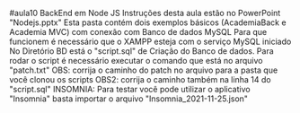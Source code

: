 #aula10
BackEnd em Node JS
Instruções desta aula estão no PowerPoint "Nodejs.pptx"
Esta pasta contém dois exemplos básicos (AcademiaBack e Academia MVC) com conexão com Banco de dados MySQL
Para que funcionem é necessário que o XAMPP esteja com o serviço MySQL iniciado
No Diretório BD está o "script.sql" de Criação do Banco de dados.
Para rodar o script é necessário executar o comando que está no arquivo "patch.txt"
OBS: corrija o caminho do patch no arquivo para a pasta que você clonou os scripts
OBS2: corrija o caminho também na linha 14 do "script.sql"
INSOMNIA: Para testar você pode utilizar o aplicativo "Insomnia" basta importar o arquivo "Insomnia_2021-11-25.json"

